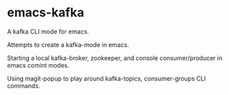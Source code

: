 # emacs-kafka
A kafka CLI mode for emacs. 

Attempts to create a kafka-mode in emacs. 

Starting a local kafka-broker, zookeeper, and console consumer/producer in emacs comint modes. 

Using magit-popup to play around kafka-topics, consumer-groups CLI commands. 
